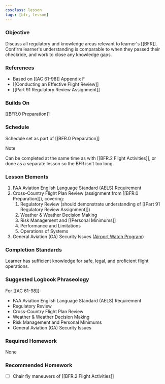 ```yaml
---
cssclass: lesson
tags: [bfr, lesson]
---
```

### Objective
Discuss all regulatory and knowledge areas relevant to learner's [[BFR]]. Confirm learner's understanding is comparable to when they passed their checkride, and work to close any knowledge gaps.

### References
- Based on [[AC 61-98]] Appendix F
- [[Conducting an Effective Flight Review]]
- [[Part 91 Regulatory Review Assignment]]

### Builds On
[[BFR.0 Preparation]]

### Schedule
Schedule set as part of [[BFR.0 Preparation]]

> [!note] 
> Can be completed at the same time as with [[BFR.2 Flight Activities]], or done as a separate lesson so the BFR isn't too long.

### Lesson Elements
1. FAA Aviation English Language Standard (AELS) Requirement
2. Cross-Country Flight Plan Review (assignment from [[BFR.0 Preparation]]), covering:
	1. Regulatory Review (should demonstrate understanding of [[Part 91 Regulatory Review Assignment]])
	2. Weather & Weather Decision Making
	3. Risk Management and [[Personal Minimums]]
	4. Performance and Limitations
	5. Operations of Systems
3. General Aviation (GA) Security Issues ([Airport Watch Program](https://www.aopa.org/advocacy/airports-and-airspace/security-and-borders/airport-watch-security))

### Completion Standards
Learner has sufficient knowledge for safe, legal, and proficient flight operations.

### Suggested Logbook Phraseology
For [[AC 61-98]]:
- FAA Aviation English Language Standard (AELS) Requirement
- Regulatory Review
- Cross-Country Flight Plan Review
- Weather & Weather Decision Making
- Risk Management and Personal Minimums
- General Aviation (GA) Security Issues

### Required Homework
None

### Recommended Homework 
- [ ] Chair fly maneuvers of [[BFR.2 Flight Activities]]